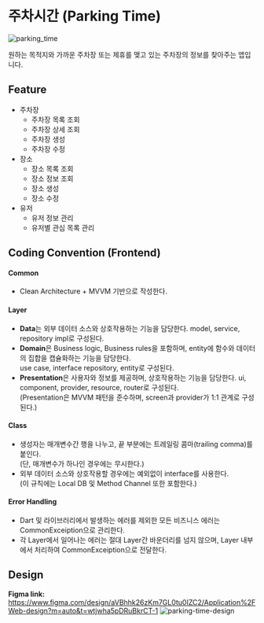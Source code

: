# 주차시간 (Parking Time)
![parking_time](https://github.com/user-attachments/assets/ba4af88b-67f4-4921-9938-d4aa8803d806)

원하는 목적지와 가까운 주차장 또는 제휴를 맺고 있는 주차장의 정보를 찾아주는 앱입니다.

## Feature
- 주차장
  - 주차장 목록 조회
  - 주차장 상세 조회
  - 주차장 생성
  - 주차장 수정
- 장소
  - 장소 목록 조회
  - 장소 정보 조회
  - 장소 생성
  - 장소 수정
- 유저
  - 유저 정보 관리
  - 유저별 관심 목록 관리

## Coding Convention (Frontend)
#### Common
- Clean Architecture + MVVM 기반으로 작성한다.

#### Layer
- **Data**는 외부 데이터 소스와 상호작용하는 기능을 담당한다. model, service, repository impl로 구성된다.
- **Domain**은 Business logic, Business rules을 포함하며, entity에 함수와 데이터의 집합을 캡슐화하는 기능을 담당한다.  
use case, interface repository, entity로 구성된다.
- **Presentation**은 사용자와 정보를 제공하며, 상호작용하는 기능을 담당한다. ui, component, provider, resource, router로 구성된다.  
(Presentation은 MVVM 패턴을 준수하며, screen과 provider가 1:1 관계로 구성된다.)

#### Class
- 생성자는 매개변수간 행을 나누고, 끝 부분에는 트레일링 콤마(trailing comma)를 붙인다.  
(단, 매개변수가 하나인 경우에는 무시한다.)
- 외부 데이터 소스와 상호작용할 경우에는 예외없이 interface를 사용한다.  
(이 규칙에는 Local DB 및 Method Channel 또한 포함한다.)

#### Error Handling
- Dart 및 라이브러리에서 발생하는 에러를 제외한 모든 비즈니스 에러는 CommonExceiption으로 관리한다.
- 각 Layer에서 일어나는 에러는 절대 Layer간 바운더리를 넘지 않으며,
Layer 내부에서 처리하여 CommonExceiption으로 전달한다.

## Design
**Figma link:** https://www.figma.com/design/aVBhhk26zKm7GL0tu0IZC2/Application%2FWeb-design?m=auto&t=wtjwha5pDRuBkrCT-1
![parking-time-design](https://github.com/user-attachments/assets/e1917bc2-ed21-49f0-86a8-efd7c9362a42)
